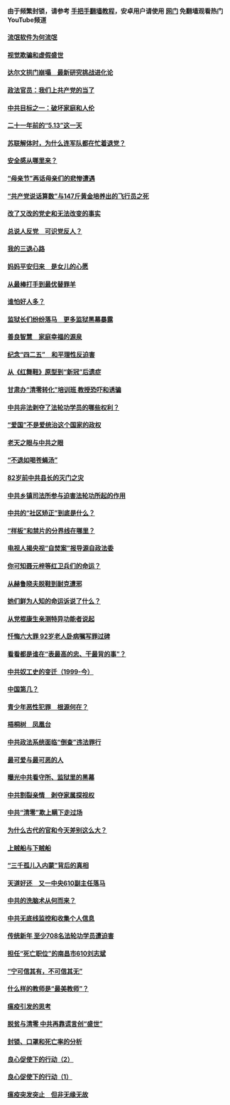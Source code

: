 #### 由于频繁封锁，请参考 [手把手翻墙教程](https://github.com/gfw-breaker/guides/wiki/)，安卓用户请使用 [网门](https://github.com/gfw-breaker/nogfw/blob/master/dl.md?t=06032300) 免翻墙观看热门YouTube频道 

#### [流氓软件为何流氓](../pages/19/426531.md?t=06032300) 

#### [视觉欺骗和虚假盛世](../pages/19/426443.md?t=06032300) 

#### [达尔文拱门崩塌　最新研究挑战进化论](../pages/19/426009.md?t=06032300) 

#### [政法官员：我们上共产党的当了](../pages/19/425351.md?t=06032300) 

#### [中共目标之一：破坏家庭和人伦](../pages/19/424454.md?t=06032300) 

#### [二十一年前的“5.13”这一天](../pages/19/424814.md?t=06032300) 

#### [苏联解体时，为什么连军队都在忙着退党？](../pages/19/424335.md?t=06032300) 

#### [安全感从哪里来？](../pages/19/424336.md?t=06032300) 

#### [“母亲节”再话母亲们的悲惨遭遇](../pages/19/424234.md?t=06032300) 

#### [“共产党说话算数”与147斤黄金培养出的飞行员之死](../pages/19/424115.md?t=06032300) 

#### [改了又改的党史和无法改变的事实](../pages/19/424037.md?t=06032300) 

#### [总说人反党　可识党反人？](../pages/19/423820.md?t=06032300) 

#### [我的三退心路](../pages/19/423876.md?t=06032300) 

#### [妈妈平安归来　是女儿的心愿](../pages/19/423947.md?t=06032300) 

#### [从最棒打手到最优替罪羊](../pages/19/423819.md?t=06032300) 

#### [谁怕好人多？](../pages/19/423774.md?t=06032300) 

#### [监狱长们纷纷落马　更多监狱黑幕暴露](../pages/19/423787.md?t=06032300) 

#### [善良智慧　家庭幸福的源泉](../pages/19/423632.md?t=06032300) 

#### [纪念“四二五”　和平理性反迫害](../pages/19/423660.md?t=06032300) 

#### [从《红舞鞋》原型到“新冠”后遗症](../pages/19/423509.md?t=06032300) 

#### [甘肃办“清零转化”培训班 教授恐吓和诱骗](../pages/19/423498.md?t=06032300) 

#### [中共非法剥夺了法轮功学员的哪些权利？](../pages/19/423392.md?t=06032300) 

#### [“爱国”不是爱统治这个国家的政权](../pages/19/423029.md?t=06032300) 

#### [老天之眼与中共之眼](../pages/19/423378.md?t=06032300) 

#### [“不退如喝苍蝇汤”](../pages/19/423287.md?t=06032300) 

#### [82岁前中共县长的灭门之灾](../pages/19/423055.md?t=06032300) 

#### [中共乡镇司法所参与迫害法轮功所起的作用](../pages/19/423064.md?t=06032300) 

#### [中共的“社区矫正”到底是什么？](../pages/19/422870.md?t=06032300) 

#### [“样板”和禁片的分界线在哪里？](../pages/19/422704.md?t=06032300) 

#### [电视人揭央视“自焚案”报导源自政法委](../pages/19/422770.md?t=06032300) 

#### [你可知聂元梓等红卫兵们的命运？](../pages/19/422848.md?t=06032300) 

#### [从赫鲁晓夫脱鞋到耐克遭邪](../pages/19/422826.md?t=06032300) 

#### [她们鲜为人知的命运诉说了什么？](../pages/19/422754.md?t=06032300) 

#### [从党棍康生亲测特异功能者说起](../pages/19/422657.md?t=06032300) 

#### [忏悔六大罪 92岁老人卧病嘱写罪过碑](../pages/19/422750.md?t=06032300) 

#### [看看都是谁在“表最高的忠、干最背的事”？](../pages/19/422703.md?t=06032300) 

#### [中共奴工史的变迁（1999-今）](../pages/19/422656.md?t=06032300) 

#### [中国第几？](../pages/19/422496.md?t=06032300) 

#### [青少年恶性犯罪　根源何在？](../pages/19/422449.md?t=06032300) 

#### [梧桐树　凤凰台](../pages/19/422442.md?t=06032300) 

#### [中共政法系统面临“倒查”违法罪行](../pages/19/422497.md?t=06032300) 

#### [最可爱与最可恶的人](../pages/19/422448.md?t=06032300) 

#### [曝光中共看守所、监狱里的黑幕](../pages/19/422390.md?t=06032300) 

#### [中共割裂亲情　剥夺家属探视权](../pages/19/422364.md?t=06032300) 

#### [中共“清零”欺上瞒下走过场](../pages/19/422306.md?t=06032300) 

#### [为什么古代的官和今天差别这么大？](../pages/19/422228.md?t=06032300) 

#### [上贼船与下贼船](../pages/19/422276.md?t=06032300) 

#### [“三千孤儿入内蒙”背后的真相](../pages/19/422229.md?t=06032300) 

#### [天道好还　又一中央610副主任落马](../pages/19/422155.md?t=06032300) 

#### [中共的洗脑术从何而来？](../pages/19/422154.md?t=06032300) 

#### [中共无底线监控和收集个人信息](../pages/19/422039.md?t=06032300) 

#### [传统新年 至少708名法轮功学员遭迫害](../pages/19/421946.md?t=06032300) 

#### [担任“死亡职位”的南昌市610刘志斌](../pages/19/421957.md?t=06032300) 

#### [“宁可信其有，不可信其无”](../pages/19/421691.md?t=06032300) 

#### [什么样的教师是“最美教师”？](../pages/19/421755.md?t=06032300) 

#### [瘟疫引发的思考](../pages/19/421594.md?t=06032300) 

#### [脱贫与清零 中共再靠谎言创“盛世”](../pages/19/421590.md?t=06032300) 

#### [封锁、口罩和死亡率的分析](../pages/19/421495.md?t=06032300) 

#### [良心促使下的行动（2）](../pages/19/421361.md?t=06032300) 

#### [良心促使下的行动（1）](../pages/19/421302.md?t=06032300) 

#### [瘟疫突发突止　但非无缘无故](../pages/19/421281.md?t=06032300) 


